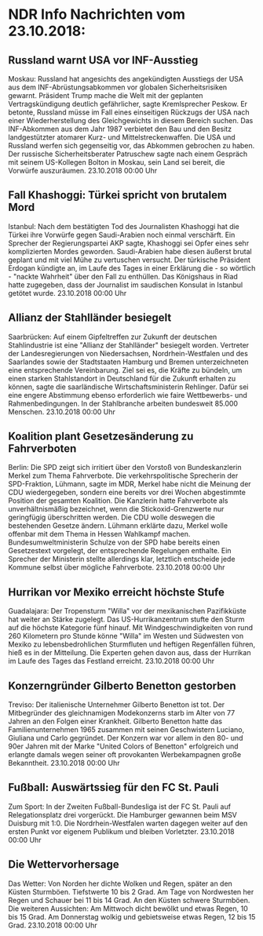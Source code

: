 # NDR Info Nachrichten vom 23.10.2018:


## Russland warnt USA vor INF-Ausstieg
Moskau: Russland hat angesichts des angekündigten Ausstiegs der USA aus dem INF-Abrüstungsabkommen vor globalen Sicherheitsrisiken gewarnt. Präsident Trump mache die Welt mit der geplanten Vertragskündigung deutlich gefährlicher, sagte Kremlsprecher Peskow. Er betonte, Russland müsse im Fall eines einseitigen Rückzugs der USA nach einer Wiederherstellung des Gleichgewichts in diesem Bereich suchen. Das INF-Abkommen aus dem Jahr 1987 verbietet den Bau und den Besitz landgestützter atomarer Kurz- und Mittelstreckenwaffen. Die USA und Russland werfen sich gegenseitig vor, das Abkommen gebrochen zu haben. Der russische Sicherheitsberater Patruschew sagte nach einem Gespräch mit seinem US-Kollegen Bolton in Moskau, sein Land sei bereit, die Vorwürfe auszuräumen. 23.10.2018 00:00 Uhr 

## Fall Khashoggi: Türkei spricht von brutalem Mord
Istanbul: Nach dem bestätigten Tod des Journalisten Khashoggi hat die Türkei ihre Vorwürfe gegen Saudi-Arabien noch einmal verschärft. Ein Sprecher der Regierungspartei AKP sagte, Khashoggi sei Opfer eines sehr komplizierten Mordes geworden. Saudi-Arabien habe diesen äußerst brutal geplant und mit viel Mühe zu vertuschen versucht. Der türkische Präsident Erdogan kündigte an, im Laufe des Tages in einer Erklärung die - so wörtlich - "nackte Wahrheit" über den Fall zu enthüllen. Das Königshaus in Riad hatte zugegeben, dass der Journalist im saudischen Konsulat in Istanbul getötet wurde. 23.10.2018 00:00 Uhr 

## Allianz der Stahlländer besiegelt
Saarbrücken: Auf einem Gipfeltreffen zur Zukunft der deutschen Stahlindustrie ist eine "Allianz der Stahlländer" besiegelt worden. Vertreter der Landesregierungen von Niedersachsen, Nordrhein-Westfalen und des Saarlandes sowie der Stadtstaaten Hamburg und Bremen unterzeichneten eine entsprechende Vereinbarung. Ziel sei es, die Kräfte zu bündeln, um einen starken Stahlstandort in Deutschland für die Zukunft erhalten zu können, sagte die saarländische Wirtschaftsministerin Rehlinger. Dafür sei eine engere Abstimmung ebenso erforderlich wie faire Wettbewerbs- und Rahmenbedingungen. In der Stahlbranche arbeiten bundesweit 85.000 Menschen. 23.10.2018 00:00 Uhr 

## Koalition plant Gesetzesänderung zu Fahrverboten
Berlin: Die SPD zeigt sich irritiert über den Vorstoß von Bundeskanzlerin Merkel zum Thema Fahrverbote. Die verkehrspolitische Sprecherin der SPD-Fraktion, Lühmann, sagte im MDR, Merkel habe nicht die Meinung der CDU wiedergegeben, sondern eine bereits vor drei Wochen abgestimmte Position der gesamten Koalition. Die Kanzlerin hatte Fahrverbote als unverhältnismäßig bezeichnet, wenn die Stickoxid-Grenzwerte nur geringfügig überschritten werden. Die CDU wolle deswegen die bestehenden Gesetze ändern. Lühmann erklärte dazu, Merkel wolle offenbar mit dem Thema in Hessen Wahlkampf machen. Bundesumweltministerin Schulze von der SPD habe bereits einen Gesetzestext vorgelegt, der entsprechende Regelungen enthalte. Ein Sprecher der Ministerin stellte allerdings klar, letztlich entscheide jede Kommune selbst über mögliche Fahrverbote. 23.10.2018 00:00 Uhr 

## Hurrikan vor Mexiko erreicht höchste Stufe
Guadalajara: Der Tropensturm "Willa" vor der mexikanischen Pazifikküste hat weiter an Stärke zugelegt. Das US-Hurrikanzentrum stufte den Sturm auf die höchste Kategorie fünf hinauf. Mit Windgeschwindigkeiten von rund 260 Kilometern pro Stunde könne "Willa" im Westen und Südwesten von Mexiko zu lebensbedrohlichen Sturmfluten und heftigen Regenfällen führen, hieß es in der Mitteilung. Die Experten gehen davon aus, dass der Hurrikan im Laufe des Tages das Festland erreicht. 23.10.2018 00:00 Uhr 

## Konzerngründer Gilberto Benetton gestorben
Treviso: Der italienische Unternehmer Gilberto Benetton ist tot. Der Mitbegründer des gleichnamigen Modekonzerns starb im Alter von 77 Jahren an den Folgen einer Krankheit. Gilberto Benetton hatte das Familienunternehmen 1965 zusammen mit seinen Geschwistern Luciano, Giuliana und Carlo gegründet. Der Konzern war vor allem in den 80- und 90er Jahren mit der Marke "United Colors of Benetton" erfolgreich und erlangte damals wegen seiner oft provokanten Werbekampagnen große Bekanntheit. 23.10.2018 00:00 Uhr 

## Fußball: Auswärtssieg für den FC St. Pauli
Zum Sport: In der Zweiten Fußball-Bundesliga ist der FC St. Pauli auf Relegationsplatz drei vorgerückt. Die Hamburger gewannen beim MSV Duisburg mit 1:0. Die Nordrhein-Westfalen warten dagegen weiter auf den ersten Punkt vor eigenem Publikum und bleiben Vorletzter. 23.10.2018 00:00 Uhr 

## Die Wettervorhersage
Das Wetter: Von Norden her dichte Wolken und Regen, später an den Küsten Sturmböen. Tiefstwerte 10 bis 2 Grad. Am Tage von Nordwesten her Regen und Schauer bei 11 bis 14 Grad. An den Küsten schwere Sturmböen. Die weiteren Aussichten: Am Mittwoch dicht bewölkt und etwas Regen, 10 bis 15 Grad. Am Donnerstag wolkig und gebietsweise etwas Regen, 12 bis 15 Grad. 23.10.2018 00:00 Uhr 
